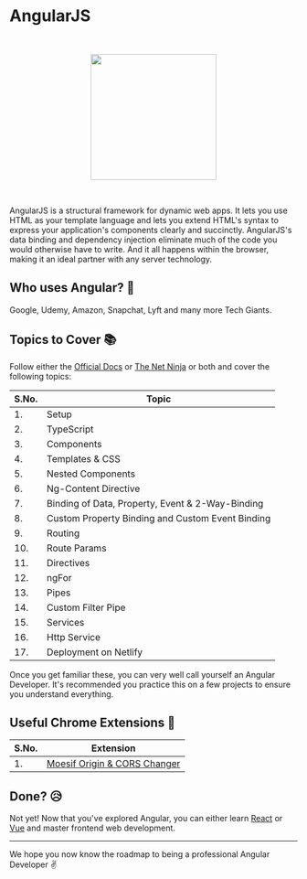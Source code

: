 # AngularJS
<br>
<p align="center"><img src="https://i.ibb.co/Y007Dw0/Angular-JS.jpg" height="220"></p>
<br>

AngularJS is a structural framework for dynamic web apps. It lets you use HTML as your template language and lets you extend HTML's syntax to express your application's components clearly and succinctly. AngularJS's data binding and dependency injection eliminate much of the code you would otherwise have to write. And it all happens within the browser, making it an ideal partner with any server technology.


## Who uses Angular? :raising_hand:
Google, Udemy, Amazon, Snapchat, Lyft and many more Tech Giants.

## Topics to Cover :books:

Follow either the [Official Docs](https://angular.io/docs) or [The Net Ninja](https://www.youtube.com/playlist?list=PL4cUxeGkcC9jqhk5RvBiEwHMKSUXPyng0) or both and cover the following topics:

|S.No.|Topic|
|----|-----|
|1.|Setup|
|2.|TypeScript|
|3.|Components|
|4.|Templates & CSS|
|5.|Nested Components|
|6.|Ng-Content Directive|
|7.|Binding of Data, Property, Event & 2-Way-Binding|
|8.|Custom Property Binding and Custom Event Binding|
|9.|Routing|
|10.|Route Params|
|11.|Directives|
|12.|ngFor|
|13.|Pipes|
|14.|Custom Filter Pipe|
|15.|Services|
|16.|Http Service|
|17.|Deployment on Netlify|

Once you get familiar these, you can very well call yourself an Angular Developer. It's recommended you practice this on a few projects to ensure you understand everything.

## Useful Chrome Extensions :muscle:
|S.No.|Extension|
|----|-----|
|1.|[Moesif Origin & CORS Changer](https://chrome.google.com/webstore/detail/moesif-orign-cors-changer/digfbfaphojjndkpccljibejjbppifbc)


## Done? :disappointed_relieved:
Not yet! Now that you've explored Angular, you can either learn [React](./REACT.md) or [Vue](./VUEJS.md) and master frontend web development. 

<hr>

We hope you now know the roadmap to being a professional Angular Developer :v: